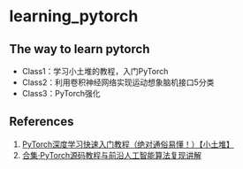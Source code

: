 # learning_pytorch
## The way to learn pytorch
- Class1：学习小土堆的教程，入门PyTorch
- Class2：利用卷积神经网络实现运动想象脑机接口5分类
- Class3：PyTorch强化
## References
1. [PyTorch深度学习快速入门教程（绝对通俗易懂！）【小土堆】](https://www.bilibili.com/video/BV1hE411t7RN/?spm_id_from=333.1007.top_right_bar_window_custom_collection.content.click&vd_source=8ccc1b479b2dcfdc0a2ecd6b4c1e0647)
2. [合集·PyTorch源码教程与前沿人工智能算法复现讲解](https://space.bilibili.com/373596439/channel/collectiondetail?sid=57707)
